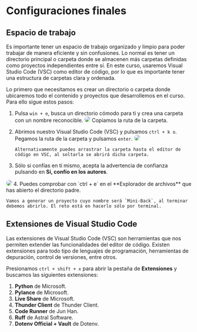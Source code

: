 # Configuraciones finales

## Espacio de trabajo

Es importante tener un espacio de trabajo organizado y limpio para poder trabajar de manera eficiente y sin confusiones.
Lo normal es tener un directorio principal o carpeta donde se almacenen más carpetas definidas como proyectos independientes entre sí. En este curso, usaremos Visual Studio Code (VSC) como editor de código, por lo que es importante tener una estructura de carpetas clara y ordenada.

Lo primero que necesitamos es crear un directorio o carpeta donde ubicaremos todo el contenido y proyectos que desarrollemos en el curso. Para ello sigue estos pasos:

1. Pulsa `win + e`, busca un directorio cómodo para ti y crea una carpeta con un nombre reconocible.
   <img src='../../_static/images/tema_01/tec-prog.png' style='border-radius: 1rem;'/>
   Copiamos la ruta de la carpeta.
2. Abrimos nuestro Visual Studio Code (VSC) y pulsamos `ctrl + k o`. Pegamos la ruta de la carpeta y pulsamos `enter`.
    <img src='../../_static/images/tema_01/open-folder.png' style='border-radius: 1rem;'/>

    ```{tip}
    Alternativamente puedes arrastrar la carpeta hasta el editor de código en VSC, al soltarla se abrirá dicha carpeta.
    ```

3. Sólo si confías en tí mismo, acepta la advertencia de confianza pulsando en **Sí, confío en los autores**.
<img src='../../_static/images/tema_01/folder-access.png' style='border-radius: 1rem;'/>
4. Puedes comprobar con `ctrl + e` en el **Explorador de archivos** que has abierto el directorio padre.

```{dropdown} Desafío 00!
Vamos a generar un proyecto cuyo nombre será `Mini-Back`, al terminar debemos abrirlo. El reto está en hacerlo sólo por terminal.
```

## Extensiones de Visual Studio Code

Las extensiones de Visual Studio Code (VSC) son herramientas que nos permiten extender las funcionalidades del editor de código. Existen extensiones para todo tipo de lenguajes de programación, herramientas de depuración, control de versiones, entre otros.

Presionamos `ctrl + shift + x` para abrir la pestaña de **Extensiones** y buscamos las siguientes extensiones:

1. **Python** de Microsoft.
2. **Pylance** de Microsoft.
3. **Live Share** de Microsoft.
4. **Thunder Client** de Thunder Client.
5. **Code Runner** de Jun Han.
6. **Ruff** de Astral Software.
7. **Dotenv Official + Vault** de Dotenv.
